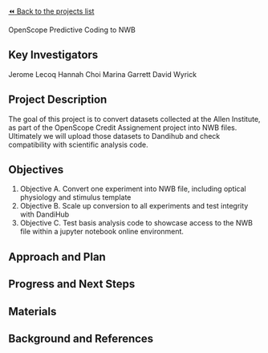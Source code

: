 [:rewind: Back to the projects list](../../README.md#ProjectsList)

<!-- For information on how to write GitHub .md files see https://guides.github.com/features/mastering-markdown/ -->

OpenScope Predictive Coding to NWB

## Key Investigators

Jerome Lecoq
Hannah Choi
Marina Garrett
David Wyrick

## Project Description

The goal of this project is to convert datasets collected at the Allen Institute, as part of the OpenScope Credit Assignement project into NWB files.
Ultimately we will upload those datasets to Dandihub and check compatibility with scientific analysis code. 

## Objectives

<!-- Briefly describe the objectives of your project. What would you like to achive?-->

 1. Objective A. Convert one experiment into NWB file, including optical physiology and stimulus template
 2. Objective B. Scale up conversion to all experiments and test integrity with DandiHub
 3. Objective C. Test basis analysis code to showcase access to the NWB file within a jupyter notebook online environment. 

## Approach and Plan

<!-- 1. Describe the steps of your planned approach to reach the objectives.-->
<!-- 1. ... -->
<!-- 1. ... -->

## Progress and Next Steps

<!--Populate this section as you are making progress before/during/after the hackathon-->
<!--Describe the progress you have made on the project,e.g., which objectives you have achieved and how.-->
<!--Describe the next steps you are planing to take to complete the project.-->

## Materials

<!--If available add links to the materials relevant to the project, e.g., the code generated for the project or data used-->
<!--If available add pictures and links to videos that demonstrate what has been accomplished.-->
<!--![Description of picture](Example2.jpg)-->

## Background and References

<!--Use this space for information that may help people better understand your project, like links to papers, source code, or data ,e.g:-->
<!-- - Source code: https://github.com/YourUser/YourRepository -->
<!-- - Documentation: https://link.to.docs -->
<!-- - Test data: https://link.to.test.data -->
